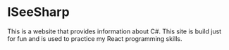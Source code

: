 # ISeeSharp
This is a website that provides information about C#.  This site is build just for fun and is used to practice my React programming skills.
